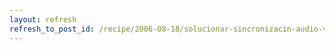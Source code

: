 ```yaml
---
layout: refresh
refresh_to_post_id: /recipe/2006-08-18/solucionar-sincronizacin-audio-video-de-flash
---
```


